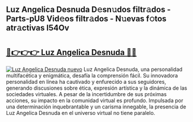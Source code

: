 ## Luz Angelica Desnuda D𝚎sn𝚞dos filtr𝚊dos - Parts-pU8 Vid𝚎os filtr𝚊dos - N𝚞evas f𝚘tos atr𝚊ctivas I54Ov

# <h2><a href="http://mbc0pf.tromn.icu/?c=Luz+Angelica+Desnuda">🔗👉👉👉 Luz Angelica Desnuda 🔗🔗</a></h2>

[![Luz Angelica Desnuda nuevo](https://i.imgur.com/pEAQMta.gif)](http://mbc0pf.tromn.icu/?c=Luz+Angelica+Desnuda)
Luz Angelica Desnuda, una personalidad multifacética y enigmática, desafía la comprensión fácil. Su innovadora personalidad en línea ha cautivado y enfurecido a sus seguidores, generando discusiones sobre ética, expresión artística y la dinámica de las sociedades virtuales. A pesar de la incertidumbre de sus próximas acciones, su impacto en la comunidad virtual es profundo. Impulsada por una determinación inquebrantable y un carisma innegable, la presencia de Luz Angelica Desnuda en el universo virtual no tiene paralelo.
